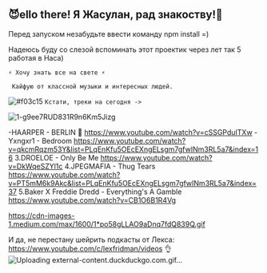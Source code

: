 <h2>😈ello there! Я Жасулан, рад знакоству!👋</h2> 

Перед запуском незабудьте ввести команду npm install =)


Надеюсь буду со слезой вспоминать этот проектик через лет так 5 работая в Наса)

    ⚡ Хочу знать все на свете ⚡

     Кайфую от классной музыки и интересных людей. 
     
![#f03c15](https://via.placeholder.com/15/f03c15/000000?text=+) `Кстати, треки на сегодня ->`


![1-g9ee7RUD831R9n6Km5Jizg](https://user-images.githubusercontent.com/68692894/91107467-30b77100-e697-11ea-933e-03f53a884830.gif)



  -HAARPER - BERLIN 🙉    https://www.youtube.com/watch?v=cSSGPduITXw 
    -Yxngxr1 - Bedroom       https://www.youtube.com/watch?v=qkcmRqzm53Y&list=PLqEnKfu5OEcEXngELsgm7gfwINm3RL5a7&index=16
    3.DROELOE - Only Be Me    https://www.youtube.com/watch?v=DkWqeSZYl1c 
    4.JPEGMAFIA - Thug Tears  https://www.youtube.com/watch?v=PT5mM6k9Akc&list=PLqEnKfu5OEcEXngELsgm7gfwINm3RL5a7&index=37
    5.Baker X Freddie Dredd - Everything's A Gamble https://www.youtube.com/watch?v=CB1O6B1R4Vg 
 
<a>https://cdn-images-1.medium.com/max/1600/1*po58gLLAO9aDnq7fdQ839Q.gif

И да, не перестану шейрить подкасты от Лекса: https://www.youtube.com/c/lexfridman/videos 👌
![Uploading external-content.duckduckgo.com.gif…]()

